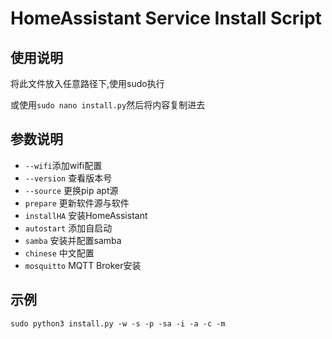 # HomeAssistant Service Install Script

## 使用说明
将此文件放入任意路径下,使用sudo执行

或使用`sudo nano install.py`然后将内容复制进去
## 参数说明
- `--wifi`添加wifi配置
- `--version` 查看版本号
- `--source` 更换pip apt源
- `prepare` 更新软件源与软件
- `installHA` 安装HomeAssistant
- `autostart` 添加自启动
- `samba` 安装并配置samba
- `chinese` 中文配置
- `mosquitto` MQTT Broker安装


## 示例

`sudo python3 install.py -w -s -p -sa -i -a -c -m`
